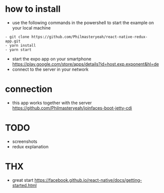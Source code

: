 
# how to install
- use the following commands in the powershell to start the example on your local machine

```
- git clone https://github.com/Philmasteryeah/react-native-redux-app.git
- yarn install
- yarn start
```
- start the expo app on your smartphone https://play.google.com/store/apps/details?id=host.exp.exponent&hl=de
- connect to the server in your network

# connection
- this app works together with the server https://github.com/Philmasteryeah/joinfaces-boot-jetty-cdi


# TODO
- screenshots
- redux explanation

# THX
- great start https://facebook.github.io/react-native/docs/getting-started.html

